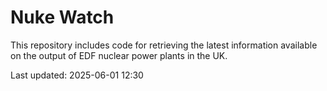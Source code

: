 # Nuke Watch

This repository includes code for retrieving the latest information available on the output of EDF nuclear power plants in the UK.

Last updated: 2025-06-01 12:30